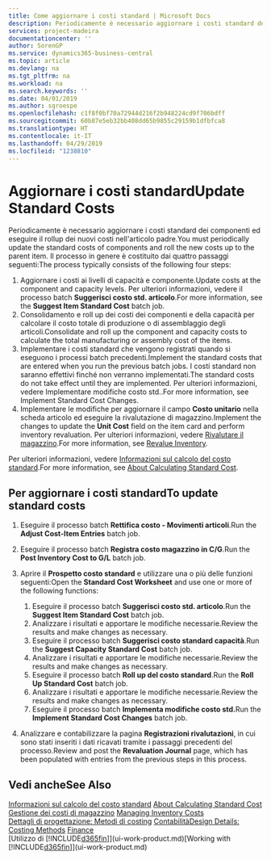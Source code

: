```yaml
---
title: Come aggiornare i costi standard | Microsoft Docs
description: Periodicamente è necessario aggiornare i costi standard dei componenti ed eseguire il rollup dei nuovi costi nell'articolo padre.
services: project-madeira
documentationcenter: ''
author: SorenGP
ms.service: dynamics365-business-central
ms.topic: article
ms.devlang: na
ms.tgt_pltfrm: na
ms.workload: na
ms.search.keywords: ''
ms.date: 04/01/2019
ms.author: sgroespe
ms.openlocfilehash: c1f8f0bf70a72944d216f2b948224cd9f706bdff
ms.sourcegitcommit: 60b87e5eb32bb408dd65b9855c29159b1dfbfca8
ms.translationtype: HT
ms.contentlocale: it-IT
ms.lasthandoff: 04/29/2019
ms.locfileid: "1238810"
---
```

# <a name="update-standard-costs"></a><span data-ttu-id="13b17-103">Aggiornare i costi standard</span><span class="sxs-lookup"><span data-stu-id="13b17-103">Update Standard Costs</span></span>
<span data-ttu-id="13b17-104">Periodicamente è necessario aggiornare i costi standard dei componenti ed eseguire il rollup dei nuovi costi nell'articolo padre.</span><span class="sxs-lookup"><span data-stu-id="13b17-104">You must periodically update the standard costs of components and roll the new costs up to the parent item.</span></span> <span data-ttu-id="13b17-105">Il processo in genere è costituito dai quattro passaggi seguenti:</span><span class="sxs-lookup"><span data-stu-id="13b17-105">The process typically consists of the following four steps:</span></span>  

1.  <span data-ttu-id="13b17-106">Aggiornare i costi ai livelli di capacità e componente.</span><span class="sxs-lookup"><span data-stu-id="13b17-106">Update costs at the component and capacity levels.</span></span> <span data-ttu-id="13b17-107">Per ulteriori informazioni, vedere il processo batch **Suggerisci costo std. articolo**.</span><span class="sxs-lookup"><span data-stu-id="13b17-107">For more information, see the **Suggest Item Standard Cost** batch job.</span></span>  
2.  <span data-ttu-id="13b17-108">Consolidamento e roll up dei costi dei componenti e della capacità per calcolare il costo totale di produzione o di assemblaggio degli articoli.</span><span class="sxs-lookup"><span data-stu-id="13b17-108">Consolidate and roll up the component and capacity costs to calculate the total manufacturing or assembly cost of the items.</span></span>  
3.  <span data-ttu-id="13b17-109">Implementare i costi standard che vengono registrati quando si eseguono i processi batch precedenti.</span><span class="sxs-lookup"><span data-stu-id="13b17-109">Implement the standard costs that are entered when you run the previous batch jobs.</span></span> <span data-ttu-id="13b17-110">I costi standard non saranno effettivi finché non verranno implementati.</span><span class="sxs-lookup"><span data-stu-id="13b17-110">The standard costs do not take effect until they are implemented.</span></span> <span data-ttu-id="13b17-111">Per ulteriori informazioni, vedere Implementare modifiche costo std..</span><span class="sxs-lookup"><span data-stu-id="13b17-111">For more information, see Implement Standard Cost Changes.</span></span>  
4.  <span data-ttu-id="13b17-112">Implementare le modifiche per aggiornare il campo **Costo unitario** nella scheda articolo ed eseguire la rivalutazione di magazzino.</span><span class="sxs-lookup"><span data-stu-id="13b17-112">Implement the changes to update the **Unit Cost** field on the item card and perform inventory revaluation.</span></span> <span data-ttu-id="13b17-113">Per ulteriori informazioni, vedere [Rivalutare il magazzino](inventory-how-revalue-inventory.md).</span><span class="sxs-lookup"><span data-stu-id="13b17-113">For more information, see [Revalue Inventory](inventory-how-revalue-inventory.md).</span></span>  

<span data-ttu-id="13b17-114">Per ulteriori informazioni, vedere [Informazioni sul calcolo del costo standard](finance-about-calculating-standard-cost.md).</span><span class="sxs-lookup"><span data-stu-id="13b17-114">For more information, see [About Calculating Standard Cost](finance-about-calculating-standard-cost.md).</span></span>  
## <a name="to-update-standard-costs"></a><span data-ttu-id="13b17-115">Per aggiornare i costi standard</span><span class="sxs-lookup"><span data-stu-id="13b17-115">To update standard costs</span></span>  
1.  <span data-ttu-id="13b17-116">Eseguire il processo batch **Rettifica costo - Movimenti articoli**.</span><span class="sxs-lookup"><span data-stu-id="13b17-116">Run the **Adjust Cost-Item Entries** batch job.</span></span>  
2.  <span data-ttu-id="13b17-117">Eseguire il processo batch **Registra costo magazzino in C/G**.</span><span class="sxs-lookup"><span data-stu-id="13b17-117">Run the **Post Inventory Cost to G/L** batch job.</span></span>  
3.  <span data-ttu-id="13b17-118">Aprire il **Prospetto costo standard** e utilizzare una o più delle funzioni seguenti:</span><span class="sxs-lookup"><span data-stu-id="13b17-118">Open the **Standard Cost Worksheet** and use one or more of the following functions:</span></span>  

    1.  <span data-ttu-id="13b17-119">Eseguire il processo batch **Suggerisci costo std. articolo**.</span><span class="sxs-lookup"><span data-stu-id="13b17-119">Run the **Suggest Item Standard Cost** batch job.</span></span>  
    2.  <span data-ttu-id="13b17-120">Analizzare i risultati e apportare le modifiche necessarie.</span><span class="sxs-lookup"><span data-stu-id="13b17-120">Review the results and make changes as necessary.</span></span>  
    3.  <span data-ttu-id="13b17-121">Eseguire il processo batch **Suggerisci costo standard capacità**.</span><span class="sxs-lookup"><span data-stu-id="13b17-121">Run the **Suggest Capacity Standard Cost** batch job.</span></span>  
    4.  <span data-ttu-id="13b17-122">Analizzare i risultati e apportare le modifiche necessarie.</span><span class="sxs-lookup"><span data-stu-id="13b17-122">Review the results and make changes as necessary.</span></span>
    5. <span data-ttu-id="13b17-123">Eseguire il processo batch **Roll up del costo standard**.</span><span class="sxs-lookup"><span data-stu-id="13b17-123">Run the **Roll Up Standard Cost** batch job.</span></span>
    6.  <span data-ttu-id="13b17-124">Analizzare i risultati e apportare le modifiche necessarie.</span><span class="sxs-lookup"><span data-stu-id="13b17-124">Review the results and make changes as necessary.</span></span>
    7.  <span data-ttu-id="13b17-125">Eseguire il processo batch **Implementa modifiche costo std.**</span><span class="sxs-lookup"><span data-stu-id="13b17-125">Run the **Implement Standard Cost Changes** batch job.</span></span>  
4.  <span data-ttu-id="13b17-126">Analizzare e contabilizzare la pagina **Registrazioni rivalutazioni**, in cui sono stati inseriti i dati ricavati tramite i passaggi precedenti del processo.</span><span class="sxs-lookup"><span data-stu-id="13b17-126">Review and post the **Revaluation Journal** page, which has been populated with entries from the previous steps in this process.</span></span>  

## <a name="see-also"></a><span data-ttu-id="13b17-127">Vedi anche</span><span class="sxs-lookup"><span data-stu-id="13b17-127">See Also</span></span>  
 <span data-ttu-id="13b17-128">[Informazioni sul calcolo del costo standard](finance-about-calculating-standard-cost.md) </span><span class="sxs-lookup"><span data-stu-id="13b17-128">[About Calculating Standard Cost](finance-about-calculating-standard-cost.md) </span></span>  
 <span data-ttu-id="13b17-129">[Gestione dei costi di magazzino](finance-manage-inventory-costs.md) </span><span class="sxs-lookup"><span data-stu-id="13b17-129">[Managing Inventory Costs](finance-manage-inventory-costs.md) </span></span>  
 <span data-ttu-id="13b17-130">[Dettagli di progettazione: Metodi di costing](design-details-costing-methods.md) [Contabilità](finance.md)</span><span class="sxs-lookup"><span data-stu-id="13b17-130">[Design Details: Costing Methods](design-details-costing-methods.md) [Finance](finance.md)</span></span>  
 <span data-ttu-id="13b17-131">[Utilizzo di [!INCLUDE[d365fin](includes/d365fin_md.md)]](ui-work-product.md)</span><span class="sxs-lookup"><span data-stu-id="13b17-131">[Working with [!INCLUDE[d365fin](includes/d365fin_md.md)]](ui-work-product.md)</span></span>  
